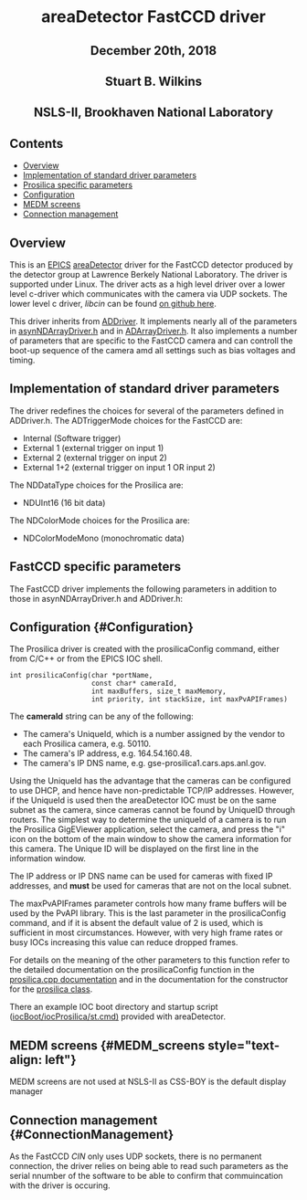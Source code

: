 <h1 align="center"> areaDetector FastCCD driver </h1>
<h2 align="center"> December 20th, 2018 </h2> 
<h2 align="center"> Stuart B. Wilkins </h2>
<h2 align="center"> NSLS-II, Brookhaven National Laboratory </h2>

Contents
--------

-   [Overview](#Overview)
-   [Implementation of standard driver parameters](#StandardNotes)
-   [Prosilica specific parameters](#Driver_parameters)
-   [Configuration](#Configuration)
-   [MEDM screens](#MEDM_screens)
-   [Connection management](#ConnectionManagement)

Overview
--------

This is an [EPICS](http://www.aps.anl.gov/epics/)
[areaDetector](areaDetector.html) driver for the FastCCD detector
produced by the detector group at Lawrence Berkely National Laboratory.
The driver is supported under Linux. The driver acts as a high level
driver over a lower level c-driver which communicates with the camera
via UDP sockets. The lower level c driver, *libcin* can be found [on
github here](https://github.com/NSLS-II/libcin).

This driver inherits from [ADDriver](areaDetectorDoc.html#ADDriver). It
implements nearly all of the parameters in
[asynNDArrayDriver.h](areaDetectorDoxygenHTML/asyn_n_d_array_driver_8h.html)
and in [ADArrayDriver.h](areaDetectorDoxygenHTML/_a_d_driver_8h.html).
It also implements a number of parameters that are specific to the
FastCCD camera and can controll the boot-up sequence of the camera amd
all settings such as bias voltages and timing.

Implementation of standard driver parameters
--------------------------------------------

The driver redefines the choices for several of the parameters defined
in ADDriver.h. The ADTriggerMode choices for the FastCCD are:

-   Internal (Software trigger)
-   External 1 (external trigger on input 1)
-   External 2 (external trigger on input 2)
-   External 1+2 (external trigger on input 1 OR input 2)

The NDDataType choices for the Prosilica are:

-   NDUInt16 (16 bit data)

The NDColorMode choices for the Prosilica are:

-   NDColorModeMono (monochromatic data)

FastCCD specific parameters
---------------------------

The FastCCD driver implements the following parameters in addition to
those in asynNDArrayDriver.h and ADDriver.h:




Configuration {#Configuration}
------------------------------

The Prosilica driver is created with the prosilicaConfig command, either
from C/C++ or from the EPICS IOC shell.

    int prosilicaConfig(char *portName,
                        const char* cameraId,
                        int maxBuffers, size_t maxMemory,
                        int priority, int stackSize, int maxPvAPIFrames)
      

The **cameraId** string can be any of the following:

-   The camera\'s UniqueId, which is a number assigned by the vendor to
    each Prosilica camera, e.g. 50110.
-   The camera\'s IP address, e.g. 164.54.160.48.
-   The camera\'s IP DNS name, e.g. gse-prosilica1.cars.aps.anl.gov.

Using the UniqueId has the advantage that the cameras can be configured
to use DHCP, and hence have non-predictable TCP/IP addresses. However,
if the UniqueId is used then the areaDetector IOC must be on the same
subnet as the camera, since cameras cannot be found by UniqueID through
routers. The simplest way to determine the uniqueId of a camera is to
run the Prosilica GigEViewer application, select the camera, and press
the \"i\" icon on the bottom of the main window to show the camera
information for this camera. The Unique ID will be displayed on the
first line in the information window.

The IP address or IP DNS name can be used for cameras with fixed IP
addresses, and **must** be used for cameras that are not on the local
subnet.

The maxPvAPIFrames parameter controls how many frame buffers will be
used by the PvAPI library. This is the last parameter in the
prosilicaConfig command, and if it is absent the default value of 2 is
used, which is sufficient in most circumstances. However, with very high
frame rates or busy IOCs increasing this value can reduce dropped
frames.

For details on the meaning of the other parameters to this function
refer to the detailed documentation on the prosilicaConfig function in
the [prosilica.cpp
documentation](areaDetectorDoxygenHTML/prosilica_8cpp.html) and in the
documentation for the constructor for the [prosilica
class](areaDetectorDoxygenHTML/classprosilica.html).

There an example IOC boot directory and startup script
([iocBoot/iocProsilica/st.cmd)](prosilica_st_cmd.html) provided with
areaDetector.

MEDM screens {#MEDM_screens style="text-align: left"}
-----------------------------------------------------

MEDM screens are not used at NSLS-II as CSS-BOY is the default display manager

Connection management {#ConnectionManagement}
---------------------------------------------

As the FastCCD _CIN_ only uses UDP sockets, there is no permanent connection,
the driver relies on being able to read such parameters as the serial nnumber
of the software to be able to confirm that commuincation with the driver is
occuring.

